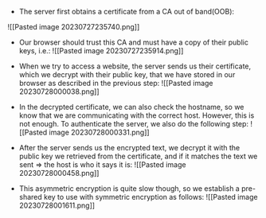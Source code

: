 - The server first obtains a certificate from a CA out of band(OOB):

![[Pasted image 20230727235740.png]]

- Our browser should trust this CA and must have a copy of their public keys, i.e.:
![[Pasted image 20230727235914.png]]

- When we try to access a website, the server sends us their certificate, which we decrypt with their public key, that we have stored in our browser as described in the previous step:
![[Pasted image 20230728000038.png]]

- In the decrypted certificate, we can also check the hostname, so we know that we are communicating with the correct host. However, this is not enough. To authenticate the server, we also do the following step:
![[Pasted image 20230728000331.png]]

- After the server sends us the encrypted text, we decrypt it with the public key we retrieved from the certificate, and if it matches the text we sent => the host is who it says it is:
![[Pasted image 20230728000458.png]]

- This asymmetric encryption is quite slow though, so we establish a pre-shared key to use with symmetric encryption as follows:
![[Pasted image 20230728001611.png]]

